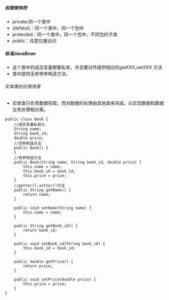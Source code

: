 ##### 权限修饰符

* private:同一个类中
* (defalut)：同一个类中，同一个包中
* protected：同一个类中，同一个包中，不同包的子类
* public：任意位置访问

##### 标准JavaBean

* 这个类中的成员变量都要私有，并且要对外提供相应的getXXX,setXXX 方法
* 类中提供无参带参构造方法。

###### 实体类的应用场景

+ 实体类只负责数据存取，而对数据的处理由其他类来完成，以实现数据和数据业务处理相分离。

```
public class Book {
    //成员变量私有化
    String name;
    String book_id;
    double price;
    //空参构造方法
    public Book() {
    }
    //有参构造方法
    public Book(String name, String book_id, double price) {
        this.name = name;
        this.book_id = book_id;
        this.price = price;
    }
    //getter(),setter()方法
    public String getName() {
        return name;
    }

    public void setName(String name) {
        this.name = name;
    }

    public String getBook_id() {
        return book_id;
    }

    public void setBook_id(String book_id) {
        this.book_id = book_id;
    }

    public double getPrice() {
        return price;
    }

    public void setPrice(double price) {
        this.price = price;
    }
}
```


